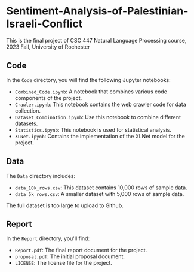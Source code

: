 # Sentiment-Analysis-of-Palestinian-Israeli-Conflict
This is the final project of CSC 447 Natural Language Processing course, 2023 Fall, University of Rochester

## Code

In the `Code` directory, you will find the following Jupyter notebooks:

- `Combined_Code.ipynb`: A notebook that combines various code components of the project.
- `Crawler.ipynb`: This notebook contains the web crawler code for data collection.
- `Dataset_Combination.ipynb`: Use this notebook to combine different datasets.
- `Statistics.ipynb`: This notebook is used for statistical analysis.
- `XLNet.ipynb`: Contains the implementation of the XLNet model for the project.

## Data

The `Data` directory includes:

- `data_10k_rows.csv`: This dataset contains 10,000 rows of sample data.
- `data_5k_rows.csv`: A smaller dataset with 5,000 rows of sample data.

The full dataset is too large to upload to Github.

## Report

In the `Report` directory, you'll find:

- `Report.pdf`: The final report document for the project.
- `proposal.pdf`: The initial proposal document.
- `LICENSE`: The license file for the project.

